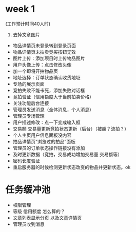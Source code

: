 # week 1 
(工作预计时间40人时)

1. 去掉文章图片
- 物品详情页未登录转到登录页面
- 物品详情页未拍卖竞买按钮无效
- 图片上传：添加项目时上传物品图片
- 用户头像上传：点击修改头像
- 加一个即将开拍物品页 
- 地址选择：订单状态确认收货地址
- 专场的展示页面
- 竞拍失败不能卡死，添加失败对话框
- 竞拍验证（信用额度大于当前拍卖价格）
- 关注功能后台连接
- 管理员发送消息（全体消息，个人消息）
- 管理员专场管理
- 用户描述修改：点一下变成输入框
- 交易额 交易量更新竞拍状态更新（后台）（被超？流拍？）
- 个人主页用户信息面板没内容
- 拍品详情页“浏览过的拍品”面板
- 管理员的订单状态操作链接没有添加
- 及时更新数据（竞拍，交易成功增加交易量 交易额等）
- 密码长度验证
- 重启服务器的时候检测更新状态改变的物品并更新状态。ok

# 任务缓冲池

- 权限管理
- 等级 信用额度 怎么算的？
- 文章列表显示分页 以及文章详情页
- 管理员收到消息